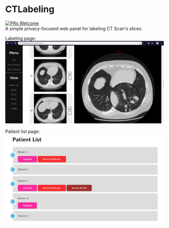 # CTLabeling
[![PRs Welcome](https://img.shields.io/badge/PRs-welcome-brightgreen.svg?style=flat-square)](http://makeapullrequest.com)\
A simple privacy-focused web panel for labeling CT Scan's slices. 

Labeling page:
![](panel_demo.png)

Patient list page:
![](list_demo.png)
